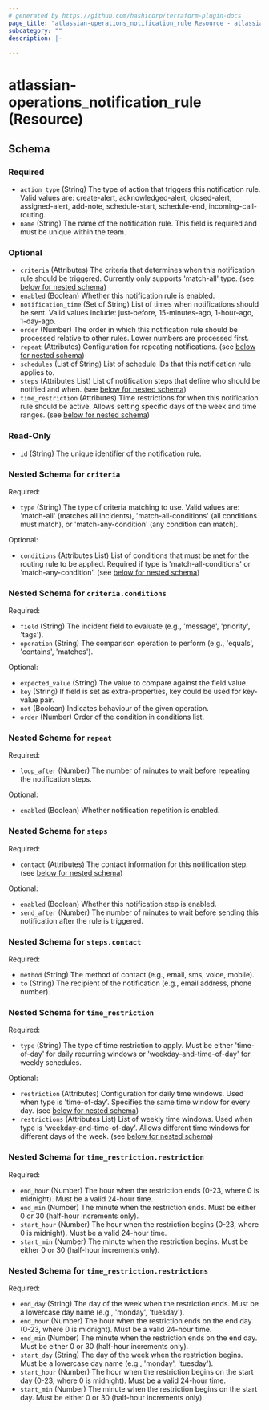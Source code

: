```yaml
---
# generated by https://github.com/hashicorp/terraform-plugin-docs
page_title: "atlassian-operations_notification_rule Resource - atlassian-operations"
subcategory: ""
description: |-
  
---
```


# atlassian-operations_notification_rule (Resource)





<!-- schema generated by tfplugindocs -->
## Schema

### Required

- `action_type` (String) The type of action that triggers this notification rule. Valid values are: create-alert, acknowledged-alert, closed-alert, assigned-alert, add-note, schedule-start, schedule-end, incoming-call-routing.
- `name` (String) The name of the notification rule. This field is required and must be unique within the team.

### Optional

- `criteria` (Attributes) The criteria that determines when this notification rule should be triggered. Currently only supports 'match-all' type. (see [below for nested schema](#nestedatt--criteria))
- `enabled` (Boolean) Whether this notification rule is enabled.
- `notification_time` (Set of String) List of times when notifications should be sent. Valid values include: just-before, 15-minutes-ago, 1-hour-ago, 1-day-ago.
- `order` (Number) The order in which this notification rule should be processed relative to other rules. Lower numbers are processed first.
- `repeat` (Attributes) Configuration for repeating notifications. (see [below for nested schema](#nestedatt--repeat))
- `schedules` (List of String) List of schedule IDs that this notification rule applies to.
- `steps` (Attributes List) List of notification steps that define who should be notified and when. (see [below for nested schema](#nestedatt--steps))
- `time_restriction` (Attributes) Time restrictions for when this notification rule should be active. Allows setting specific days of the week and time ranges. (see [below for nested schema](#nestedatt--time_restriction))

### Read-Only

- `id` (String) The unique identifier of the notification rule.

<a id="nestedatt--criteria"></a>
### Nested Schema for `criteria`

Required:

- `type` (String) The type of criteria matching to use. Valid values are: 'match-all' (matches all incidents), 'match-all-conditions' (all conditions must match), or 'match-any-condition' (any condition can match).

Optional:

- `conditions` (Attributes List) List of conditions that must be met for the routing rule to be applied. Required if type is 'match-all-conditions' or 'match-any-condition'. (see [below for nested schema](#nestedatt--criteria--conditions))

<a id="nestedatt--criteria--conditions"></a>
### Nested Schema for `criteria.conditions`

Required:

- `field` (String) The incident field to evaluate (e.g., 'message', 'priority', 'tags').
- `operation` (String) The comparison operation to perform (e.g., 'equals', 'contains', 'matches').

Optional:

- `expected_value` (String) The value to compare against the field value.
- `key` (String) If field is set as extra-properties, key could be used for key-value pair.
- `not` (Boolean) Indicates behaviour of the given operation.
- `order` (Number) Order of the condition in conditions list.



<a id="nestedatt--repeat"></a>
### Nested Schema for `repeat`

Required:

- `loop_after` (Number) The number of minutes to wait before repeating the notification steps.

Optional:

- `enabled` (Boolean) Whether notification repetition is enabled.


<a id="nestedatt--steps"></a>
### Nested Schema for `steps`

Required:

- `contact` (Attributes) The contact information for this notification step. (see [below for nested schema](#nestedatt--steps--contact))

Optional:

- `enabled` (Boolean) Whether this notification step is enabled.
- `send_after` (Number) The number of minutes to wait before sending this notification after the rule is triggered.

<a id="nestedatt--steps--contact"></a>
### Nested Schema for `steps.contact`

Required:

- `method` (String) The method of contact (e.g., email, sms, voice, mobile).
- `to` (String) The recipient of the notification (e.g., email address, phone number).



<a id="nestedatt--time_restriction"></a>
### Nested Schema for `time_restriction`

Required:

- `type` (String) The type of time restriction to apply. Must be either 'time-of-day' for daily recurring windows or 'weekday-and-time-of-day' for weekly schedules.

Optional:

- `restriction` (Attributes) Configuration for daily time windows. Used when type is 'time-of-day'. Specifies the same time window for every day. (see [below for nested schema](#nestedatt--time_restriction--restriction))
- `restrictions` (Attributes List) List of weekly time windows. Used when type is 'weekday-and-time-of-day'. Allows different time windows for different days of the week. (see [below for nested schema](#nestedatt--time_restriction--restrictions))

<a id="nestedatt--time_restriction--restriction"></a>
### Nested Schema for `time_restriction.restriction`

Required:

- `end_hour` (Number) The hour when the restriction ends (0-23, where 0 is midnight). Must be a valid 24-hour time.
- `end_min` (Number) The minute when the restriction ends. Must be either 0 or 30 (half-hour increments only).
- `start_hour` (Number) The hour when the restriction begins (0-23, where 0 is midnight). Must be a valid 24-hour time.
- `start_min` (Number) The minute when the restriction begins. Must be either 0 or 30 (half-hour increments only).


<a id="nestedatt--time_restriction--restrictions"></a>
### Nested Schema for `time_restriction.restrictions`

Required:

- `end_day` (String) The day of the week when the restriction ends. Must be a lowercase day name (e.g., 'monday', 'tuesday').
- `end_hour` (Number) The hour when the restriction ends on the end day (0-23, where 0 is midnight). Must be a valid 24-hour time.
- `end_min` (Number) The minute when the restriction ends on the end day. Must be either 0 or 30 (half-hour increments only).
- `start_day` (String) The day of the week when the restriction begins. Must be a lowercase day name (e.g., 'monday', 'tuesday').
- `start_hour` (Number) The hour when the restriction begins on the start day (0-23, where 0 is midnight). Must be a valid 24-hour time.
- `start_min` (Number) The minute when the restriction begins on the start day. Must be either 0 or 30 (half-hour increments only).
